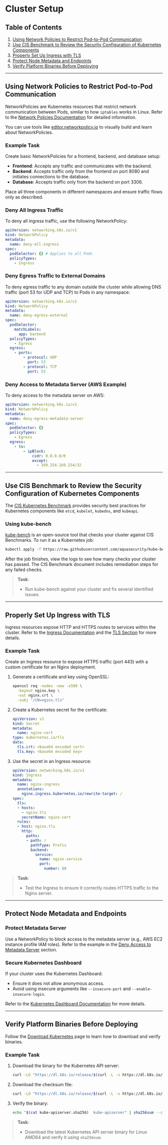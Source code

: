 # Cluster Setup

## Table of Contents
1. [Using Network Policies to Restrict Pod-to-Pod Communication](#using-network-policies-to-restrict-pod-to-pod-communication)
2. [Use CIS Benchmark to Review the Security Configuration of Kubernetes Components](#use-cis-benchmark-to-review-the-security-configuration-of-kubernetes-components)
3. [Properly Set Up Ingress with TLS](#properly-set-up-ingress-with-tls)
4. [Protect Node Metadata and Endpoints](#protect-node-metadata-and-endpoints)
5. [Verify Platform Binaries Before Deploying](#verify-platform-binaries-before-deploying)

---

## Using Network Policies to Restrict Pod-to-Pod Communication

NetworkPolicies are Kubernetes resources that restrict network communication between Pods, similar to how `iptables` works in Linux. Refer to the [Network Policies Documentation](https://kubernetes.io/docs/concepts/services-networking/network-policies/) for detailed information.

You can use tools like [editor.networkpolicy.io](https://editor.networkpolicy.io/) to visually build and learn about NetworkPolicies.

### Example Task

Create basic NetworkPolicies for a frontend, backend, and database setup:
- **Frontend**: Accepts any traffic and communicates with the backend.
- **Backend**: Accepts traffic only from the frontend on port 8080 and initiates connections to the database.
- **Database**: Accepts traffic only from the backend on port 3306.

Place all three components in different namespaces and ensure traffic flows only as described.

### Deny All Ingress Traffic

To deny all ingress traffic, use the following NetworkPolicy:

```yaml
apiVersion: networking.k8s.io/v1
kind: NetworkPolicy
metadata:
  name: deny-all-ingress
spec:
  podSelector: {} # Applies to all Pods
  policyTypes:
    - Ingress
```

### Deny Egress Traffic to External Domains

To deny egress traffic to any domain outside the cluster while allowing DNS traffic (port 53 for UDP and TCP) to Pods in any namespace:

```yaml
apiVersion: networking.k8s.io/v1
kind: NetworkPolicy
metadata:
  name: deny-egress-external
spec:
  podSelector:
    matchLabels:
      app: backend
  policyTypes:
    - Egress
  egress:
    - ports:
        - protocol: UDP
          port: 53
        - protocol: TCP
          port: 53
```

### Deny Access to Metadata Server (AWS Example)

To deny access to the metadata server on AWS:

```yaml
apiVersion: networking.k8s.io/v1
kind: NetworkPolicy
metadata:
  name: deny-egress-metadata-server
spec:
  podSelector: {}
  policyTypes:
    - Egress
  egress:
    - to:
        - ipBlock:
            cidr: 0.0.0.0/0
            except:
              - 169.254.169.254/32
```

---

## Use CIS Benchmark to Review the Security Configuration of Kubernetes Components

The [CIS Kubernetes Benchmark](https://www.cisecurity.org/benchmark/kubernetes) provides security best practices for Kubernetes components like `etcd`, `kubelet`, `kubedns`, and `kubeapi`.

### Using kube-bench

[kube-bench](https://github.com/aquasecurity/kube-bench) is an open-source tool that checks your cluster against CIS Benchmarks. To run it as a Kubernetes job:

```bash
kubectl apply -f https://raw.githubusercontent.com/aquasecurity/kube-bench/refs/heads/main/job.yaml
```

After the job finishes, view the logs to see how many checks your cluster has passed. The CIS Benchmark document includes remediation steps for any failed checks.

> **Task**:
> - Run kube-bench against your cluster and fix several identified issues.

---

## Properly Set Up Ingress with TLS

Ingress resources expose HTTP and HTTPS routes to services within the cluster. Refer to the [Ingress Documentation](https://kubernetes.io/docs/concepts/services-networking/ingress/) and the [TLS Section](https://kubernetes.io/docs/concepts/services-networking/ingress/#tls) for more details.

### Example Task

Create an Ingress resource to expose HTTPS traffic (port 443) with a custom certificate for an Nginx deployment.

1. Generate a certificate and key using OpenSSL:
   ```bash
   openssl req -nodes -new -x509 \
     -keyout nginx.key \
     -out nginx.crt \
     -subj "/CN=nginx.tls"
   ```

2. Create a Kubernetes secret for the certificate:
   ```yaml
   apiVersion: v1
   kind: Secret
   metadata:
     name: nginx-cert
   type: kubernetes.io/tls
   data:
     tls.crt: <base64 encoded cert>
     tls.key: <base64 encoded key>
   ```

3. Use the secret in an Ingress resource:
   ```yaml
   apiVersion: networking.k8s.io/v1
   kind: Ingress
   metadata:
     name: nginx-ingress
     annotations:
       nginx.ingress.kubernetes.io/rewrite-target: /
   spec:
     tls:
     - hosts:
       - nginx.tls
       secretName: nginx-cert
     rules:
     - host: nginx.tls
       http:
         paths:
         - path: /
           pathType: Prefix
           backend:
             service:
               name: nginx-service
               port:
                 number: 80
   ```

> **Task**:
> - Test the Ingress to ensure it correctly routes HTTPS traffic to the Nginx server.

---

## Protect Node Metadata and Endpoints

### Protect Metadata Server

Use a NetworkPolicy to block access to the metadata server (e.g., AWS EC2 instance profile IAM roles). Refer to the example in the [Deny Access to Metadata Server](#deny-access-to-metadata-server-aws-example) section.

### Secure Kubernetes Dashboard

If your cluster uses the Kubernetes Dashboard:
- Ensure it does not allow anonymous access.
- Avoid using insecure arguments like `--insecure-port` and `--enable-insecure-login`.

Refer to the [Kubernetes Dashboard Documentation](https://kubernetes.io/docs/tasks/access-application-cluster/web-ui-dashboard/) for more details.

---

## Verify Platform Binaries Before Deploying

Follow the [Download Kubernetes](https://kubernetes.io/releases/download/) page to learn how to download and verify binaries.

### Example Task

1. Download the binary for the Kubernetes API server:
   ```bash
   curl -LO "https://dl.k8s.io/release/$(curl -L -s https://dl.k8s.io/release/stable.txt)/bin/linux/amd64/kube-apiserver"
   ```

2. Download the checksum file:
   ```bash
   curl -LO "https://dl.k8s.io/release/$(curl -L -s https://dl.k8s.io/release/stable.txt)/bin/linux/amd64/kube-apiserver.sha256"
   ```

3. Verify the binary:
   ```bash
   echo "$(cat kube-apiserver.sha256)  kube-apiserver" | sha256sum --check
   ```

> **Task**:
> - Download the latest Kubernetes API server binary for Linux AMD64 and verify it using `sha256sum`.
